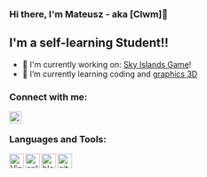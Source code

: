 ### Hi there, I'm Mateusz - aka [Clwm]👋 

## I'm a self-learning Student!!

- 🔭 I'm currently working on: [Sky Islands Game][game]!
- 🌱 I’m currently learning coding and [graphics 3D][artstation]

### Connect with me:

[<img align="left" alt="Clwmm | Instagram" width="22px" src="https://cdn.jsdelivr.net/npm/simple-icons@v3/icons/instagram.svg" />][instagram]

<br />

### Languages and Tools:

[<img align="left" alt="Visual Studio" width="26px" src="https://cdn.jsdelivr.net/npm/simple-icons@6.5.0/icons/visualstudio.svg" />][visualstudio]
[<img align="left" alt="cplusplus" width="26px" src="https://cdn.jsdelivr.net/npm/simple-icons@6.5.0/icons/cplusplus.svg" />][cplusplus]
[<img align="left" alt="blender" width="26px" src="https://cdn.jsdelivr.net/npm/simple-icons@6.5.0/icons/blender.svg" />][blender]
[<img align="left" alt="github" width="26px" src="https://cdn.jsdelivr.net/npm/simple-icons@6.5.0/icons/github.svg" />][github]

<br />
<br />

[game]: https://github.com/Clwmm/SkyIslandsGame
[artstation]: https://www.artstation.com/kalwamateusz
[instagram]: https://www.instagram.com/kalw__m/
[visualstudio]: https://visualstudio.microsoft.com/
[cplusplus]: https://isocpp.org/
[blender]: https://www.blender.org/
[github]: https://github.com/

